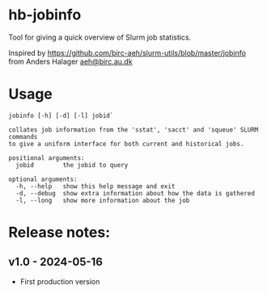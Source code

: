 # hb-jobinfo
Tool for giving a quick overview of Slurm job statistics.

Inspired by https://github.com/birc-aeh/slurm-utils/blob/master/jobinfo
from Anders Halager  <aeh@birc.au.dk>

# Usage

```
jobinfo [-h] [-d] [-l] jobid`

collates job information from the 'sstat', 'sacct' and 'squeue' SLURM commands
to give a uniform interface for both current and historical jobs.

positional arguments:
  jobid        the jobid to query

optional arguments:
  -h, --help   show this help message and exit
  -d, --debug  show extra information about how the data is gathered
  -l, --long   show more information about the job
```

# Release notes:

## v1.0 - 2024-05-16

* First production version
